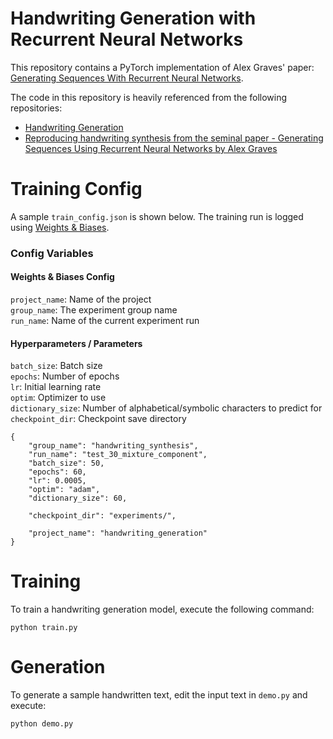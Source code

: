 # Handwriting Generation with Recurrent Neural Networks
This repository contains a PyTorch implementation of Alex Graves' paper: [Generating Sequences With Recurrent Neural Networks](https://arxiv.org/abs/1308.0850).

The code in this repository is heavily referenced from the following repositories:
- [Handwriting Generation](https://github.com/wezteoh/handwriting_generation.git)
- [Reproducing handwriting synthesis from the seminal paper - Generating Sequences Using Recurrent Neural Networks by Alex Graves](https://github.com/ritheshkumar95/pytorch_handwriting_synthesis.git)


# Training Config
A sample `train_config.json` is shown below. The training run is logged using [Weights & Biases](https://wandb.ai).

### Config Variables
#### Weights & Biases Config
`project_name`: Name of the project <br>
`group_name`: The experiment group name <br>
`run_name`: Name of the current experiment run <br>

#### Hyperparameters / Parameters
`batch_size`: Batch size<br>
`epochs`: Number of epochs<br>
`lr`: Initial learning rate<br>
`optim`: Optimizer to use<br>
`dictionary_size`: Number of alphabetical/symbolic characters to predict for<br>
`checkpoint_dir`: Checkpoint save directory<br>

```
{
    "group_name": "handwriting_synthesis",
    "run_name": "test_30_mixture_component",
    "batch_size": 50,
    "epochs": 60,
    "lr": 0.0005,
    "optim": "adam",
    "dictionary_size": 60,

    "checkpoint_dir": "experiments/",

    "project_name": "handwriting_generation"
}
```
# Training
To train a handwriting generation model, execute the following command:
```
python train.py
```

# Generation
To generate a sample handwritten text, edit the input text in `demo.py` and execute:
```
python demo.py
```